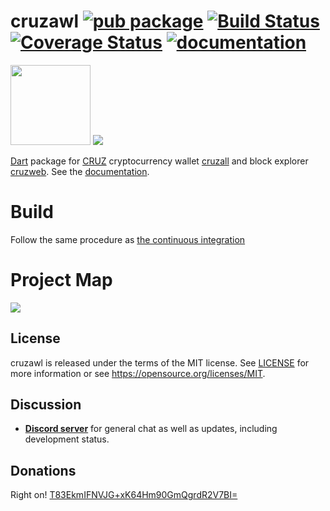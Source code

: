 # cruzawl [![pub package](https://img.shields.io/pub/v/cruzawl.svg)](https://pub.dartlang.org/packages/cruzawl) [![Build Status](https://travis-ci.org/GreenAppers/cruzawl.svg?branch=master)](https://travis-ci.org/GreenAppers/cruzawl) [![Coverage Status](https://coveralls.io/repos/github/GreenAppers/cruzawl/badge.svg)](https://coveralls.io/github/GreenAppers/cruzawl) [![documentation](https://img.shields.io/badge/Documentation-cruzawl-blue.svg)](https://www.dartdocs.org/documentation/cruzawl/latest/)
<img width=128 src="https://www.greenappers.com/cruzall/en/assets/cruzbit.png" /> <img src="https://www.greenappers.com/cruzall/en/assets/icon.png"/>

[Dart](https://dart.dev/) package for [CRUZ](https://github.com/cruzbit/cruzbit) cryptocurrency wallet [cruzall](https://github.com/GreenAppers/cruzall) and block explorer [cruzweb](https://github.com/GreenAppers/cruzweb).  See the [documentation](https://pub.dev/documentation/cruzawl/latest/).

# Build
Follow the same procedure as [the continuous integration](https://github.com/GreenAppers/cruzawl/blob/master/.travis.yml)

# Project Map
<img src="https://www.greenappers.com/cruzawl/diagram.svg" />

## License

cruzawl is released under the terms of the MIT license. See [LICENSE](https://github.com/GreenAppers/cruzawl/blob/master/LICENSE) for more information or see https://opensource.org/licenses/MIT.

## Discussion

* **[Discord server](https://discord.gg/MRrEHYw)** for general chat as well as updates, including development status.

## Donations

Right on!  [T83EkmIFNVJG+xK64Hm90GmQgrdR2V7BI=](https://www.cruzbase.com/#/address/RWEgB+NQs/T83EkmIFNVJG+xK64Hm90GmQgrdR2V7BI=)

